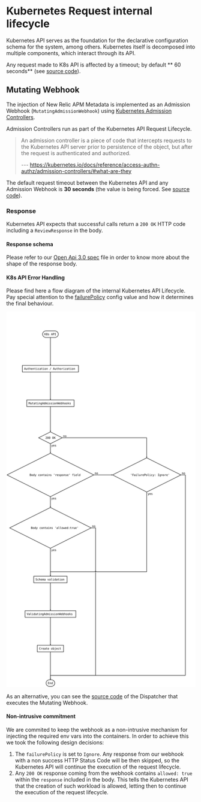# Kubernetes Request internal lifecycle

Kubernetes API serves as the foundation for the declarative configuration schema for the system, among others. Kubernetes itself is decomposed into multiple components, which interact through its API.

Any request made to K8s API is affected by a timeout; by default ** 60 seconds** (see [source code](https://github.com/kubernetes/apiserver/blob/b8915a5609e4d7553d92f0d431ba04ecf9b52777/pkg/server/config.go#L262)). 

## Mutating Webhook

The injection of New Relic APM Metadata is implemented as an Admission Webhook (`MutatingAdmissionWebhook`) using [Kubernetes Admission Controllers](https://kubernetes.io/docs/reference/access-authn-authz/admission-controllers).

Admission Controllers run as part of the Kubernetes API Request Lifecycle.

> An admission controller is a piece of code that intercepts requests to the Kubernetes API server prior to persistence of the object, but after the request is authenticated and authorized. 
> 
> --- https://kubernetes.io/docs/reference/access-authn-authz/admission-controllers/#what-are-they

The default request timeout between the Kubernetes API and any Admission Webhook is **30 seconds** (the value is being forced. See [source code](https://github.com/kubernetes/apiserver/blob/e3d77264915da75023b171c7e370415e740851c7/pkg/util/webhook/webhook.go#L36)).

### Response

Kubernetes API expects that successful calls return a `200 OK` HTTP code including a `ReviewResponse` in the body.

#### Response schema

Please refer to our [Open Api 3.0 spec](/openapi.yaml) file in order to know more about the shape of the response body.

#### K8s API Error Handling

Please find here a flow diagram of the internal Kubernetes API Lifecycle. Pay special attention to the [failurePolicy](https://kubernetes.io/docs/reference/generated/kubernetes-api/v1.13/#webhook-v1beta1-admissionregistration) config value and how it determines the final behaviour. 

![](k8s-api-lifecycle.svg)

As an alternative, you can see the [source code](https://github.com/kubernetes/apiserver/blob/master/pkg/admission/plugin/webhook/mutating/dispatcher.go#L56) of the Dispatcher that executes the Mutating Webhook.

#### Non-intrusive commitment 

We are commited to keep the webhook as a non-intrusive mechanism for injecting the required env vars into the containers.
In order to achieve this we took the following design decisions:

1. The `failurePolicy` is set to `Ignore`. Any response from our webhook with a non success HTTP Status Code will be then skipped, so the Kubernetes API will continue the execution of the request lifecycle.
2. Any `200 OK` response coming from the webhook contains `allowed: true` within the `response` included in the body. This tells the Kubernetes API that the creation of such workload is allowed, letting then to continue the execution of the request lifecycle.